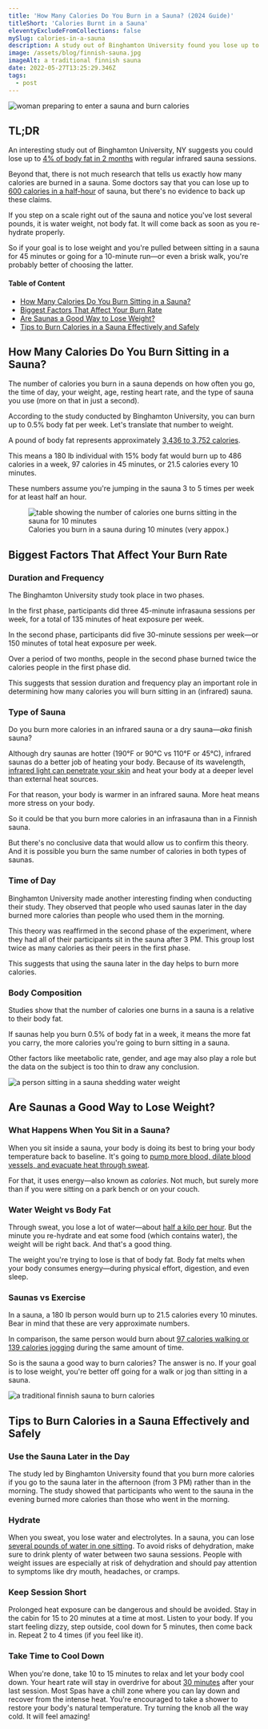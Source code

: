 ```yaml
---
title: 'How Many Calories Do You Burn in a Sauna? (2024 Guide)'
titleShort: 'Calories Burnt in a Sauna'
eleventyExcludeFromCollections: false
mySlug: calories-in-a-sauna
description: A study out of Binghamton University found you lose up to 4% of body fat in 2 months with regular infrared sauna sessions.
image: /assets/blog/finnish-sauna.jpg
imageAlt: a traditional finnish sauna
date: 2022-05-27T13:25:29.346Z
tags:
  - post
---
```


<img class="img-fw" src="/assets/blog/burning-calories-sauna.jpg" alt="woman preparing to enter a sauna and burn calories">

## TL;DR

An interesting study out of Binghamton University, NY suggests you could lose up to <a href="https://www.healwithheat.com/wp-content/uploads/2017/06/weightlossstudy.pdf" target="_blank" rel="noreferrer noopener">4% of body fat in 2 months</a> with regular infrared sauna sessions.

Beyond that, there is not much research that tells us exactly how many calories are burned in a sauna. Some doctors say that you can lose up to <a href="https://www.thecut.com/swellness/2016/07/infrared-sauna-benefits.html" target="_blank" rel="noreferrer noopener">600 calories in a half-hour</a> of sauna, but there's no evidence to back up these claims.

If you step on a scale right out of the sauna and notice you've lost several pounds, it is water weight, not body fat. It will come back as soon as you re-hydrate properly.

So if your goal is to lose weight and you're pulled between sitting in a sauna for 45 minutes or going for a 10-minute run—or even a brisk walk, you're probably better of choosing the latter.

<div class="toc">
    <h4 class="toc__title">Table of Content</h4>
    <ul>
        <li><a href="#how-many-calories">How Many Calories Do You Burn Sitting in a Sauna?</a></li>
        <li><a href="#factors">Biggest Factors That Affect Your Burn Rate</a></li>
        <li><a href="#good-way-to-lose-weight">Are Saunas a Good Way to Lose Weight?</a></li>
        <li><a href="#tips-sauna">Tips to Burn Calories in a Sauna Effectively and Safely</a></li>
    </ul>
</div>

<h2 id="how-many-calories">How Many Calories Do You Burn Sitting in a Sauna?</h2>

The number of calories you burn in a sauna depends on how often you go, the time of day, your weight, age, resting heart rate, and the type of sauna you use (more on that in just a second).

According to the study conducted by Binghamton University, you can burn up to 0.5% body fat per week. Let's translate that number to weight.

A pound of body fat represents approximately <a href="https://www.healthline.com/nutrition/calories-in-a-pound-of-fat" target="_blank" rel="noreferrer noopener">3,436 to 3,752 calories</a>.

This means a 180 lb individual with 15% body fat would burn up to 486 calories in a week, 97 calories in 45 minutes, or 21.5 calories every 10 minutes.

These numbers assume you're jumping in the sauna 3 to 5 times per week for at least half an hour.

<figure>
<img class="img-fw" src="/assets/blog/calories-burned-sauna.jpg" alt="table showing the number of calories one burns sitting in the sauna for 10 minutes">
<figcaption>Calories you burn in a sauna during 10 minutes (very appox.)</figcaption>
</figure>

<h2 id="factors">Biggest Factors That Affect Your Burn Rate</h2>

### Duration and Frequency

The Binghamton University study took place in two phases.

In the first phase, participants did three 45-minute infrasauna sessions per week, for a total of 135 minutes of heat exposure per week.

In the second phase, participants did five 30-minute sessions per week—or 150 minutes of total heat exposure per week.

Over a period of two months, people in the second phase burned twice the calories people in the first phase did.

This suggests that session duration and frequency play an important role in determining how many calories you will burn sitting in an (infrared) sauna.

### Type of Sauna

Do you burn more calories in an infrared sauna or a dry sauna—_aka_ finish sauna?

Although dry saunas are hotter (190°F or 90°C vs 110°F or 45°C), infrared saunas do a better job of heating your body. Because of its wavelength, <a href="https://www.webmd.com/balance/health-benefits-of-infrared-saunas" target="_blank" rel="noreferrer noopener">infrared light can penetrate your skin</a> and heat your body at a deeper level than external heat sources.

For that reason, your body is warmer in an infrared sauna. More heat means more stress on your body.

So it could be that you burn more calories in an infrasauna than in a Finnish sauna.

But there's no conclusive data that would allow us to confirm this theory. And it is possible you burn the same number of calories in both types of saunas.

### Time of Day

Binghamton University made another interesting finding when conducting their study. They observed that people who used saunas later in the day burned more calories than people who used them in the morning.

This theory was reaffirmed in the second phase of the experiment, where they had all of their participants sit in the sauna after 3 PM. This group lost twice as many calories as their peers in the first phase.

This suggests that using the sauna later in the day helps to burn more calories.

### Body Composition

Studies show that the number of calories one burns in a sauna is a relative to their body fat.

If saunas help you burn 0.5% of body fat in a week, it means the more fat you carry, the more calories you're going to burn sitting in a sauna.

Other factors like meetabolic rate, gender, and age may also play a role but the data on the subject is too thin to draw any conclusion.

<img class="img-fw" src="/assets/blog/water-weight-sauna.jpg" alt="a person sitting in a sauna shedding water weight">

<h2 id="good-way-to-lose-weight">Are Saunas a Good Way to Lose Weight?</h2>

### What Happens When You Sit in a Sauna?

When you sit inside a sauna, your body is doing its best to bring your body temperature back to baseline. It's going to <a href="https://clinmedjournals.org/articles/iacph/international-archives-of-clinical-physiology-iacph-1-001.php" target="_blank" rel="noreferrer noopener">pump more blood, dilate blood vessels, and evacuate heat through sweat</a>.

For that, it uses energy—also known as _calories_. Not much, but surely more than if you were sitting on a park bench or on your couch.

### Water Weight vs Body Fat

Through sweat, you lose a lot of water—about <a href="https://www.researchgate.net/publication/330534697_Correlations_between_Repeated_Use_of_Dry_Sauna_for_4_x_10_Minutes_Physiological_Parameters_Anthropometric_Features_and_Body_Composition_in_Young_Sedentary_and_Overweight_Men_Health_Implications" target="_blank" rel="noreferrer noopener">half a kilo per hour</a>. But the minute you re-hydrate and eat some food (which contains water), the weight will be right back. And that's a good thing.

The weight you're trying to lose is that of body fat. Body fat melts when your body consumes energy—during physical effort, digestion, and even sleep.

### Saunas vs Exercise

In a sauna, a 180 lb person would burn up to 21.5 calories every 10 minutes. Bear in mind that these are very approximate numbers.

In comparison, the same person would burn about <a href="https://www.researchgate.net/publication/228499025_Distributed_application_for_calories_optimization" target="_blank" rel="noreferrer noopener">97 calories walking or 139 calories jogging</a> during the same amount of time.

So is the sauna a good way to burn calories? The answer is no. If your goal is to lose weight, you're better off going for a walk or jog than sitting in a sauna.

<img class="img-fw" src="/assets/blog/finnish-sauna.jpg" alt="a traditional finnish sauna to burn calories">

<h2 id="tips-sauna">Tips to Burn Calories in a Sauna Effectively and Safely</h2>

### Use the Sauna Later in the Day

The <study href="https://westfield.chillcryo.net/research/far-infrared-saunas-and-weight-loss-binghamton-university-new-york-2014/" target="_blank" rel="noreferrer noopener">study</a> led by Binghamton University found that you burn more calories if you go to the sauna later in the afternoon (from 3 PM) rather than in the morning. The study showed that participants who went to the sauna in the evening burned more calories than those who went in the morning.

### Hydrate

When you sweat, you lose water and electrolytes. In a sauna, you can lose <a href="https://www.ncbi.nlm.nih.gov/pmc/articles/PMC4295591/" target="_blank" rel="noreferrer noopener">several pounds of water in one sitting</a>. To avoid risks of dehydration, make sure to drink plenty of water between two sauna sessions. People with weight issues are especially at risk of dehydration and should pay attention to symptoms like dry mouth, headaches, or cramps.

### Keep Session Short

Prolonged heat exposure can be dangerous and should be avoided. Stay in the cabin for 15 to 20 minutes at a time at most. Listen to your body. If you start feeling dizzy, step outside, cool down for 5 minutes, then come back in. Repeat 2 to 4 times (if you feel like it).

### Take Time to Cool Down

When you're done, take 10 to 15 minutes to relax and let your body cool down. Your heart rate will stay in overdrive for about <a href="https://journals.sagepub.com/doi/abs/10.1177/2047487317737629" target="_blank" rel="noreferrer noopener">30 minutes</a> after your last session. Most Spas have a chill zone where you can lay down and recover from the intense heat. You're encouraged to take a shower to restore your body's natural temperature. Try turning the knob all the way cold. It will feel amazing!
